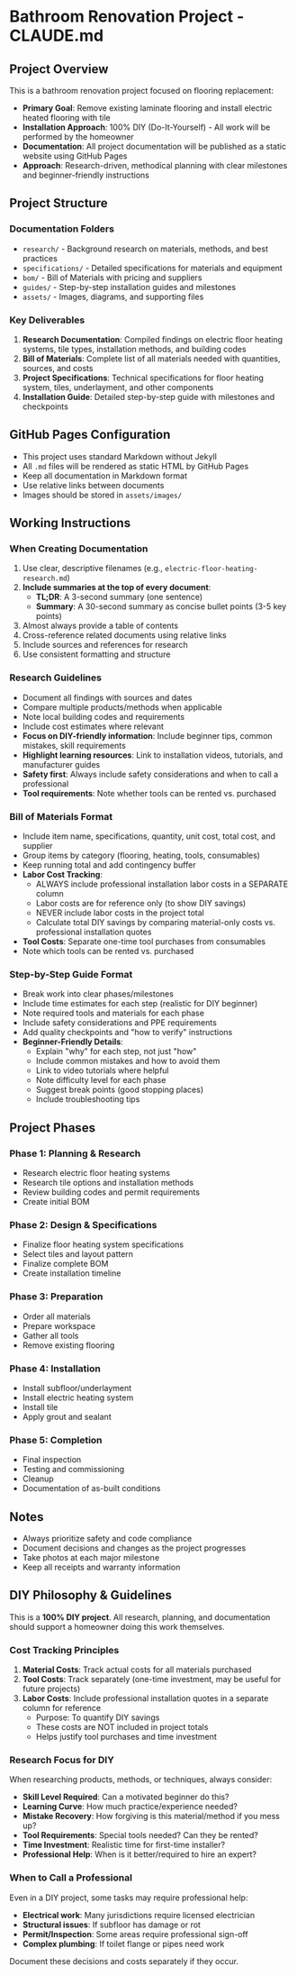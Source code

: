 # Bathroom Renovation Project - CLAUDE.md

## Project Overview
This is a bathroom renovation project focused on flooring replacement:
- **Primary Goal**: Remove existing laminate flooring and install electric heated flooring with tile
- **Installation Approach**: 100% DIY (Do-It-Yourself) - All work will be performed by the homeowner
- **Documentation**: All project documentation will be published as a static website using GitHub Pages
- **Approach**: Research-driven, methodical planning with clear milestones and beginner-friendly instructions

## Project Structure

### Documentation Folders
- `research/` - Background research on materials, methods, and best practices
- `specifications/` - Detailed specifications for materials and equipment
- `bom/` - Bill of Materials with pricing and suppliers
- `guides/` - Step-by-step installation guides and milestones
- `assets/` - Images, diagrams, and supporting files

### Key Deliverables
1. **Research Documentation**: Compiled findings on electric floor heating systems, tile types, installation methods, and building codes
2. **Bill of Materials**: Complete list of all materials needed with quantities, sources, and costs
3. **Project Specifications**: Technical specifications for floor heating system, tiles, underlayment, and other components
4. **Installation Guide**: Detailed step-by-step guide with milestones and checkpoints

## GitHub Pages Configuration
- This project uses standard Markdown without Jekyll
- All `.md` files will be rendered as static HTML by GitHub Pages
- Keep all documentation in Markdown format
- Use relative links between documents
- Images should be stored in `assets/images/`

## Working Instructions

### When Creating Documentation
1. Use clear, descriptive filenames (e.g., `electric-floor-heating-research.md`)
2. **Include summaries at the top of every document**:
   - **TL;DR**: A 3-second summary (one sentence)
   - **Summary**: A 30-second summary as concise bullet points (3-5 key points)
3. Almost always provide a table of contents
4. Cross-reference related documents using relative links
5. Include sources and references for research
6. Use consistent formatting and structure

### Research Guidelines
- Document all findings with sources and dates
- Compare multiple products/methods when applicable
- Note local building codes and requirements
- Include cost estimates where relevant
- **Focus on DIY-friendly information**: Include beginner tips, common mistakes, skill requirements
- **Highlight learning resources**: Link to installation videos, tutorials, and manufacturer guides
- **Safety first**: Always include safety considerations and when to call a professional
- **Tool requirements**: Note whether tools can be rented vs. purchased

### Bill of Materials Format
- Include item name, specifications, quantity, unit cost, total cost, and supplier
- Group items by category (flooring, heating, tools, consumables)
- Keep running total and add contingency buffer
- **Labor Cost Tracking**:
  - ALWAYS include professional installation labor costs in a SEPARATE column
  - Labor costs are for reference only (to show DIY savings)
  - NEVER include labor costs in the project total
  - Calculate total DIY savings by comparing material-only costs vs. professional installation quotes
- **Tool Costs**: Separate one-time tool purchases from consumables
- Note which tools can be rented vs. purchased

### Step-by-Step Guide Format
- Break work into clear phases/milestones
- Include time estimates for each step (realistic for DIY beginner)
- Note required tools and materials for each phase
- Include safety considerations and PPE requirements
- Add quality checkpoints and "how to verify" instructions
- **Beginner-Friendly Details**:
  - Explain "why" for each step, not just "how"
  - Include common mistakes and how to avoid them
  - Link to video tutorials where helpful
  - Note difficulty level for each phase
  - Suggest break points (good stopping places)
  - Include troubleshooting tips

## Project Phases

### Phase 1: Planning & Research
- Research electric floor heating systems
- Research tile options and installation methods
- Review building codes and permit requirements
- Create initial BOM

### Phase 2: Design & Specifications
- Finalize floor heating system specifications
- Select tiles and layout pattern
- Finalize complete BOM
- Create installation timeline

### Phase 3: Preparation
- Order all materials
- Prepare workspace
- Gather all tools
- Remove existing flooring

### Phase 4: Installation
- Install subfloor/underlayment
- Install electric heating system
- Install tile
- Apply grout and sealant

### Phase 5: Completion
- Final inspection
- Testing and commissioning
- Cleanup
- Documentation of as-built conditions

## Notes
- Always prioritize safety and code compliance
- Document decisions and changes as the project progresses
- Take photos at each major milestone
- Keep all receipts and warranty information

## DIY Philosophy & Guidelines

This is a **100% DIY project**. All research, planning, and documentation should support a homeowner doing this work themselves.

### Cost Tracking Principles
1. **Material Costs**: Track actual costs for all materials purchased
2. **Tool Costs**: Track separately (one-time investment, may be useful for future projects)
3. **Labor Costs**: Include professional installation quotes in a separate column for reference
   - Purpose: To quantify DIY savings
   - These costs are NOT included in project totals
   - Helps justify tool purchases and time investment

### Research Focus for DIY
When researching products, methods, or techniques, always consider:
- **Skill Level Required**: Can a motivated beginner do this?
- **Learning Curve**: How much practice/experience needed?
- **Mistake Recovery**: How forgiving is this material/method if you mess up?
- **Tool Requirements**: Special tools needed? Can they be rented?
- **Time Investment**: Realistic time for first-time installer?
- **Professional Help**: When is it better/required to hire an expert?

### When to Call a Professional
Even in a DIY project, some tasks may require professional help:
- **Electrical work**: Many jurisdictions require licensed electrician
- **Structural issues**: If subfloor has damage or rot
- **Permit/Inspection**: Some areas require professional sign-off
- **Complex plumbing**: If toilet flange or pipes need work

Document these decisions and costs separately if they occur.
